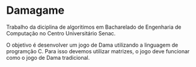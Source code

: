 # Damagame

Trabalho da diciplina de algoritimos em Bacharelado de Engenharia de Computação no Centro Universitário Senac.

O objetivo é desenvolver um jogo de Dama utilizando a linguagem de programção C. Para isso devemos utilizar matrizes, o jogo deve funcionar como o jogo de Dama tradicional.
